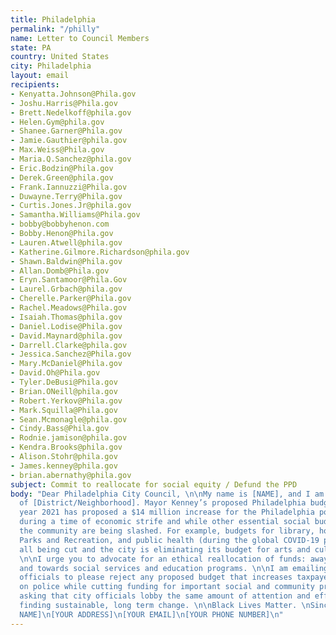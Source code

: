 ```yaml
---
title: Philadelphia
permalink: "/philly"
name: Letter to Council Members
state: PA
country: United States
city: Philadelphia
layout: email
recipients:
- Kenyatta.Johnson@Phila.gov
- Joshu.Harris@Phila.gov
- Brett.Nedelkoff@phila.gov
- Helen.Gym@phila.gov
- Shanee.Garner@Phila.gov
- Jamie.Gauthier@phila.gov
- Max.Weiss@Phila.gov
- Maria.Q.Sanchez@phila.gov
- Eric.Bodzin@Phila.gov
- Derek.Green@phila.gov
- Frank.Iannuzzi@Phila.gov
- Duwayne.Terry@Phila.gov
- Curtis.Jones.Jr@phila.gov
- Samantha.Williams@Phila.gov
- bobby@bobbyhenon.com
- Bobby.Henon@Phila.gov
- Lauren.Atwell@phila.gov
- Katherine.Gilmore.Richardson@phila.gov
- Shawn.Baldwin@Phila.gov
- Allan.Domb@Phila.gov
- Eryn.Santamoor@Phila.Gov
- Laurel.Grbach@phila.gov
- Cherelle.Parker@Phila.gov
- Rachel.Meadows@Phila.gov
- Isaiah.Thomas@phila.gov
- Daniel.Lodise@Phila.gov
- David.Maynard@phila.gov
- Darrell.Clarke@phila.gov
- Jessica.Sanchez@Phila.gov
- Mary.McDaniel@Phila.gov
- David.Oh@Phila.gov
- Tyler.DeBusi@Phila.gov
- Brian.ONeill@phila.gov
- Robert.Yerkov@Phila.gov
- Mark.Squilla@Phila.gov
- Sean.Mcmonagle@phila.gov
- Cindy.Bass@Phila.gov
- Rodnie.jamison@phila.gov
- Kendra.Brooks@phila.gov
- Alison.Stohr@phila.gov
- James.kenney@phila.gov
- brian.abernathy@phila.gov
subject: Commit to reallocate for social equity / Defund the PPD
body: "Dear Philadelphia City Council, \n\nMy name is [NAME], and I am a resident
  of [District/Neighborhood]. Mayor Kenney’s proposed Philadelphia budget for fiscal
  year 2021 has proposed a $14 million increase for the Philadelphia police department
  during a time of economic strife and while other essential social budgets that support
  the community are being slashed. For example, budgets for library, homeless services,
  Parks and Recreation, and public health (during the global COVID-19 pandemic!) are
  all being cut and the city is eliminating its budget for arts and culture entirely.
  \n\nI urge you to advocate for an ethical reallocation of funds: away from PPD,
  and towards social services and education programs. \n\nI am emailing to ask city
  officials to please reject any proposed budget that increases taxpayer spending
  on police while cutting funding for important social and community projects. I am
  asking that city officials lobby the same amount of attention and effort towards
  finding sustainable, long term change. \n\nBlack Lives Matter. \nSincerely, \n[YOUR
  NAME]\n[YOUR ADDRESS]\n[YOUR EMAIL]\n[YOUR PHONE NUMBER]\n"
---
```


